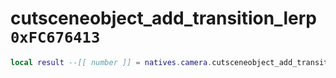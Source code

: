 # cutsceneobject_add_transition_lerp `0xFC676413`

```lua
local result --[[ number ]] = natives.camera.cutsceneobject_add_transition_lerp(_unk0 --[[ number ]], _unk1 --[[ number ]], _unk2 --[[ number ]], _unk3 --[[ number ]], _unk4 --[[ number ]], _unk5 --[[ number ]])
```